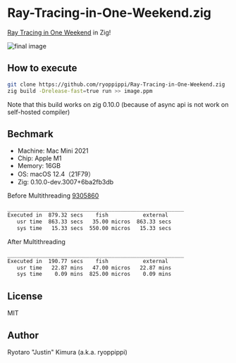 # Ray-Tracing-in-One-Weekend.zig

[Ray Tracing in One Weekend](https://raytracing.github.io/books/RayTracingInOneWeekend.html) in Zig!

![final image](./image/png/image131.png)

## How to execute

```sh
git clone https://github.com/ryoppippi/Ray-Tracing-in-One-Weekend.zig
zig build -Drelease-fast=true run >> image.ppm
```

Note that this build works on zig 0.10.0 (because of async api is not work on self-hosted compiler)

## Bechmark

- Machine: Mac Mini 2021
- Chip: Apple M1
- Memory: 16GB
- OS: macOS 12.4（21F79）
- Zig: 0.10.0-dev.3007+6ba2fb3db

Before Multithreading [9305860](https://github.com/ryoppippi/Ray-Tracing-in-One-Weekend.zig/tree/week1.2)

```sh
________________________________________________________
Executed in  879.32 secs    fish           external
   usr time  863.33 secs   35.00 micros  863.33 secs
   sys time   15.33 secs  550.00 micros   15.33 secs
```

After Multithreading

```sh
________________________________________________________
Executed in  190.77 secs    fish           external
   usr time   22.87 mins   47.00 micros   22.87 mins
   sys time    0.09 mins  825.00 micros    0.09 mins
```

## License

MIT

## Author

Ryotaro "Justin" Kimura (a.k.a. ryoppippi)
